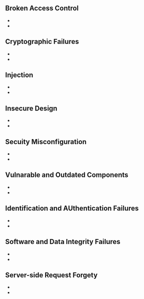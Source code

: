 Broken Access Control
-
-
-

Cryptographic Failures
-
-
-

Injection
-
-
-

Insecure Design
-
-
-

Secuity Misconfiguration
-
-
-

Vulnarable and Outdated Components
-
-
-

Identification and AUthentication Failures
-
-
-

Software and Data Integrity Failures
-
-
-

Server-side Request Forgety
-
-
-
